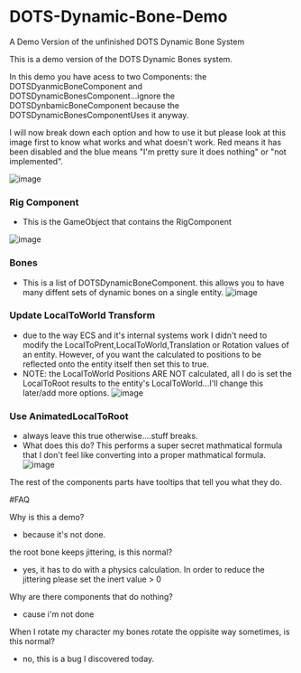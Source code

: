# DOTS-Dynamic-Bone-Demo
A Demo Version of the unfinished DOTS Dynamic Bone System 

This is a demo version of the DOTS Dynamic Bones system.

In this demo you have acess to two Components: the DOTSDyanmicBoneComponent and DOTSDynamicBonesComponent...ignore the DOTSDynbamicBoneComponent because the DOTSDynamicBonesComponentUses it anyway.

I will now break down each option and how to use it but please look at this image first to know what works and what doesn't work.
Red means it has been disabled and the blue means "I'm pretty sure it does nothing" or "not implemented". 

![image](https://user-images.githubusercontent.com/26945893/134696931-78f3ae4b-665a-42cb-8481-bd7215eabaa4.png)

### Rig Component
  - This is the GameObject that contains the RigComponent

![image](https://user-images.githubusercontent.com/26945893/134694892-e45c7b85-48b5-4684-85be-64f3dcc56537.png)

### Bones
  - This is a list of DOTSDynamicBoneComponent. this allows you to have many diffent sets of dynamic bones on a single entity.
![image](https://user-images.githubusercontent.com/26945893/134699813-248221d6-36d8-44bd-a67a-fcfdbc6028b3.png)

### Update LocalToWorld Transform
  - due to the way ECS and it's internal systems work I didn't need to modify the LocalToPrent,LocalToWorld,Translation or Rotation values of an entity. However, of you want the calculated to positions to be reflected onto the entity itself then set this to true. 
  - NOTE: the LocalToWorld Positions ARE NOT calculated, all I do is set the LocalToRoot results to the entity's LocalToWorld...I'll change this later/add more options.
![image](https://user-images.githubusercontent.com/26945893/134699681-b3454adf-efaa-4da8-9c7b-1a313536a574.png)

### Use AnimatedLocalToRoot
 -  always leave this true otherwise....stuff breaks. 
 -  What does this do? This performs a super secret mathmatical formula that I don't feel like converting into a proper mathmatical formula.
![image](https://user-images.githubusercontent.com/26945893/134699644-3d1dda5a-bb2d-4a6a-a5dd-4a3679ee609e.png)

The rest of the components parts have tooltips that tell you what they do.

#FAQ

Why is this a demo? 
- because it's not done.

the root bone keeps jittering, is this normal?
- yes, it has to do with a physics calculation. In order to reduce the jittering please set the inert value > 0

Why are there components that do nothing?
- cause i'm not done

When I rotate my character my bones rotate the oppisite way sometimes, is this normal?
- no, this is a bug I discovered today.

